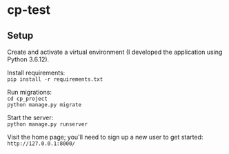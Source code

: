# cp-test

## Setup

Create and activate a virtual environment (I developed the application using Python 3.6.12).

Install requirements:  
`pip install -r requirements.txt`

Run migrations:  
`cd cp_project`  
`python manage.py migrate`

Start the server:  
`python manage.py runserver`

Visit the home page; you'll need to sign up a new user to get started:  
`http://127.0.0.1:8000/`
